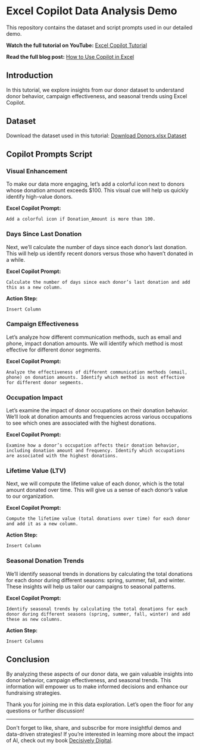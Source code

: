 # Excel Copilot Data Analysis Demo

This repository contains the dataset and script prompts used in our detailed demo.

**Watch the full tutorial on YouTube:** [Excel Copilot Tutorial](https://www.youtube.com/watch?v=1Ug1htXEww4)

**Read the full blog post:** [How to Use Copilot in Excel](https://alexloth.com/how-to-use-copilot-in-excel-mastering-excel-with-m365-copilot-data-analysis-tutorial/)

## Introduction

In this tutorial, we explore insights from our donor dataset to understand donor behavior, campaign effectiveness, and seasonal trends using Excel Copilot.

## Dataset

Download the dataset used in this tutorial: [Download Donors.xlsx Dataset](https://github.com/aloth/ExcelCopilotDemo/blob/main/Donors.xlsx)

## Copilot Prompts Script

### Visual Enhancement
To make our data more engaging, let’s add a colorful icon next to donors whose donation amount exceeds $100. This visual cue will help us quickly identify high-value donors.

**Excel Copilot Prompt:**
```plaintext
Add a colorful icon if Donation_Amount is more than 100.
```

### Days Since Last Donation
Next, we’ll calculate the number of days since each donor’s last donation. This will help us identify recent donors versus those who haven’t donated in a while.

**Excel Copilot Prompt:**
```plaintext
Calculate the number of days since each donor’s last donation and add this as a new column.
```
**Action Step:**
```plaintext
Insert Column
```

### Campaign Effectiveness
Let’s analyze how different communication methods, such as email and phone, impact donation amounts. We will identify which method is most effective for different donor segments.

**Excel Copilot Prompt:**
```plaintext
Analyze the effectiveness of different communication methods (email, phone) on donation amounts. Identify which method is most effective for different donor segments.
```

### Occupation Impact
Let’s examine the impact of donor occupations on their donation behavior. We’ll look at donation amounts and frequencies across various occupations to see which ones are associated with the highest donations.

**Excel Copilot Prompt:**
```plaintext
Examine how a donor’s occupation affects their donation behavior, including donation amount and frequency. Identify which occupations are associated with the highest donations.
```

### Lifetime Value (LTV)
Next, we will compute the lifetime value of each donor, which is the total amount donated over time. This will give us a sense of each donor’s value to our organization.

**Excel Copilot Prompt:**
```plaintext
Compute the lifetime value (total donations over time) for each donor and add it as a new column.
```
**Action Step:**
```plaintext
Insert Column
```

### Seasonal Donation Trends
We’ll identify seasonal trends in donations by calculating the total donations for each donor during different seasons: spring, summer, fall, and winter. These insights will help us tailor our campaigns to seasonal patterns.

**Excel Copilot Prompt:**
```plaintext
Identify seasonal trends by calculating the total donations for each donor during different seasons (spring, summer, fall, winter) and add these as new columns.
```
**Action Step:**
```plaintext
Insert Columns
```

## Conclusion
By analyzing these aspects of our donor data, we gain valuable insights into donor behavior, campaign effectiveness, and seasonal trends. This information will empower us to make informed decisions and enhance our fundraising strategies.

Thank you for joining me in this data exploration. Let’s open the floor for any questions or further discussion!

---

Don't forget to like, share, and subscribe for more insightful demos and data-driven strategies! If you’re interested in learning more about the impact of AI, check out my book [Decisively Digital](https://alexloth.com/alexander-loth-books/#DecisivelyDigital).
